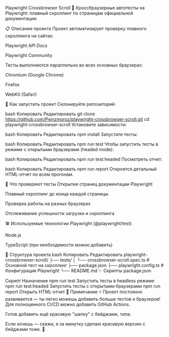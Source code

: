 Playwright Crossbrowser Scroll
🧪 Кроссбраузерные автотесты на Playwright: плавный скроллинг по страницам официальной документации.

📋 Описание проекта
Проект автоматизирует проверку плавного скроллинга на сайтах:

Playwright API Docs

Playwright Community

Тесты выполняются параллельно во всех основных браузерах:

Chromium (Google Chrome)

Firefox

WebKit (Safari)

🚀 Как запустить проект
Склонируйте репозиторий:

bash
Копировать
Редактировать
git clone https://github.com/Pwnzmoroz/playwright-crossbrowser-scroll.git
cd playwright-crossbrowser-scroll
Установите зависимости:

bash
Копировать
Редактировать
npm install
Запустите тесты:

bash
Копировать
Редактировать
npm run test
Чтобы запустить тесты в режиме с открытыми браузерами (headed mode):

bash
Копировать
Редактировать
npm run test:headed
Посмотреть отчет:

bash
Копировать
Редактировать
npm run report
Откроется детальный HTML-отчет по всем прогонам.

🔎 Что проверяют тесты
Открытие страниц документации Playwright

Плавный скроллинг до конца каждой страницы

Проверка работы на разных браузерах

Отслеживание успешности загрузки и скроллинга

🛠️ Используемые технологии
Playwright (@playwright/test)

Node.js

TypeScript (при необходимости можно добавить)

📁 Структура проекта
bash
Копировать
Редактировать
playwright-crossbrowser-scroll/
├── tests/
│   └── crossbrowser-scroll.spec.ts   # Основной тест на скроллинг
├── package.json
├── playwright.config.ts              # Конфигурация Playwright
└── README.md
✨ Скрипты package.json

Скрипт	Назначение
npm run test	Запустить тесты в headless режиме
npm run test:headed	Запустить тесты с открытыми браузерами
npm run report	Открыть HTML-отчет
📌 Примечание
⚡ Проект постоянно развивается — ты легко можешь добавить больше тестов и браузеров!
Для полноценного CI/CD можно добавить GitHub Actions.

Готов добавить ещё красивую "шапку" с бейджами, типа:


Если хочешь — скажи, я за минутку сделаю красивую версию с бейджами тоже. 🚀

